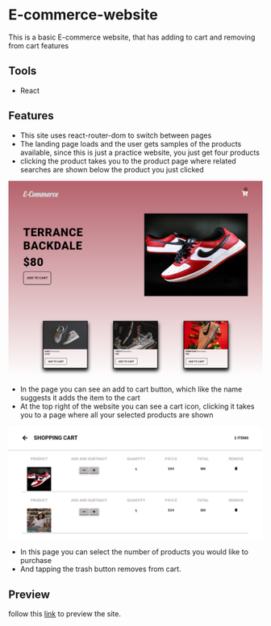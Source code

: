 # E-commerce-website
This is a basic E-commerce website, that has adding to cart and removing from cart features

## Tools
- React

## Features
- This site uses react-router-dom to switch between pages
- The landing page loads and the user gets samples of the products available, since this is just a practice website, you just get four products
- clicking the product takes you to the product page where related searches are shown below the product you just clicked

![product page](/src/assets/readme/Shopping%20(1).png)

- In the page you can see an add to cart button, which like the name suggests it adds the item to the cart
- At the top right of the website you can see a cart icon, clicking it takes you to a page where all your selected products are shown

![Cart page](/src/assets/readme/shop.png)

- In this page you can select the number of products you would like to purchase
- And tapping the trash button removes from cart.

## Preview
follow this [link](https://shopping-web-qtr.netlify.app/) to preview the site.
